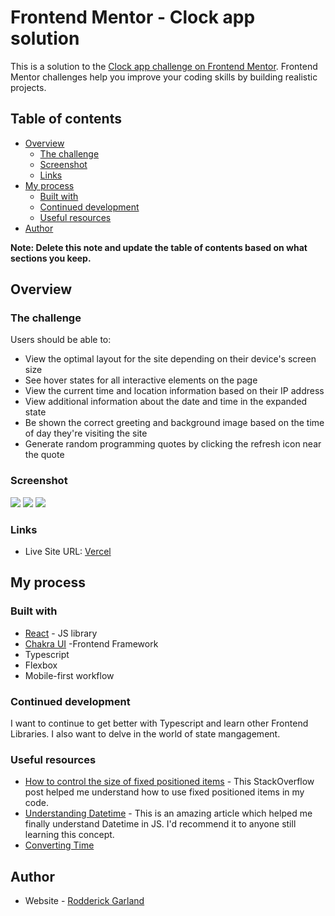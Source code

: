 # Frontend Mentor - Clock app solution

This is a solution to the [Clock app challenge on Frontend Mentor](https://www.frontendmentor.io/challenges/clock-app-LMFaxFwrM). Frontend Mentor challenges help you improve your coding skills by building realistic projects. 

## Table of contents

- [Overview](#overview)
  - [The challenge](#the-challenge)
  - [Screenshot](#screenshot)
  - [Links](#links)
- [My process](#my-process)
  - [Built with](#built-with)
  - [Continued development](#continued-development)
  - [Useful resources](#useful-resources)
- [Author](#author)


**Note: Delete this note and update the table of contents based on what sections you keep.**

## Overview

### The challenge

Users should be able to:

- View the optimal layout for the site depending on their device's screen size
- See hover states for all interactive elements on the page
- View the current time and location information based on their IP address
- View additional information about the date and time in the expanded state
- Be shown the correct greeting and background image based on the time of day they're visiting the site
- Generate random programming quotes by clicking the refresh icon near the quote

### Screenshot

![](../screenshots/desktop.png)
![](../screenshots/tablet-open.png)
![](../screenshots/mobile.png)


### Links

- Live Site URL: [Vercel](https://clock-app-coral.vercel.app/)

## My process

### Built with

- [React](https://reactjs.org/) - JS library
- [Chakra UI](https://chakra-ui.com/) -Frontend Framework
- Typescript
- Flexbox
- Mobile-first workflow


### Continued development
I want to continue to get better with Typescript and learn other Frontend Libraries. I also want to delve in the world of state mangagement.

### Useful resources

- [How to control the size of fixed positioned items](https://stackoverflow.com/questions/39995249/is-it-possible-to-make-a-fixed-position-div-responsive) -  This StackOverflow post helped me understand how to use fixed positioned items in my code.
- [Understanding Datetime](https://www.toptal.com/software/definitive-guide-to-datetime-manipulation) - This is an amazing article which helped me finally understand Datetime in JS. I'd recommend it to anyone still learning this concept.
- [Converting Time]( https://www.tutorialspoint.com/converting-12-hour-format-time-to-24-hour-format-in-javascript) 



## Author

- Website - [Rodderick Garland](https://www.rodthedev.com)


